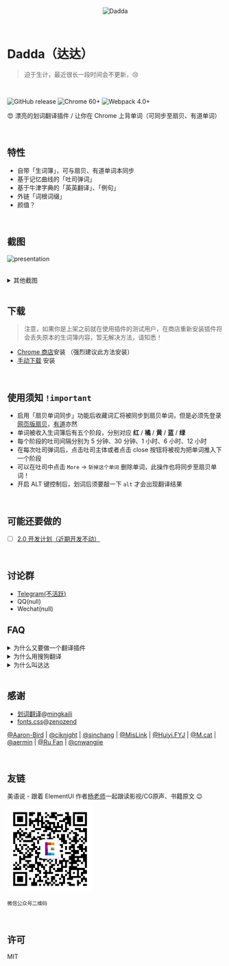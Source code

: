 <br>
<p align="center">
  <img width="140px" src="https://cdn.rawgit.com/waynecz/translate-and-remember-it-crx/492375e0/src/logo.png" alt="Dadda" />
</p>
<br>

# Dadda（达达）

> 迫于生计，最近很长一段时间会不更新，😢

<br>


![GitHub release](https://img.shields.io/badge/release-v1.1.21-orange.svg?style=for-the-badge)
![Chrome 60+](https://img.shields.io/badge/chrome-60%2B-blue.svg?style=for-the-badge)
![Webpack 4.0+](https://img.shields.io/badge/webpack-4-brightgreen.svg?style=for-the-badge)

😍 漂亮的划词翻译插件 / 让你在 Chrome 上背单词（可同步至扇贝、有道单词）

<br>

## 特性

- 自带「生词簿」，可与扇贝、有道单词本同步
- 基于记忆曲线的「吐司弹词」
- 基于牛津字典的「英英翻译」、「例句」
- 外链「词根词缀」
- 颜值？

<br>

## 截图

![presentation](https://raw.githack.com/waynecz/dadda-translate-crx/master/src/assets/presentation.gif)

<br>

<details><summary>其他截图</summary><br>
<img width="100%" src="https://raw.githack.com/waynecz/dadda-translate-crx/master/src/assets/vocabulary.jpg" alt="生词簿" />
<br>
<img width="100%" src="https://raw.githack.com/waynecz/dadda-translate-crx/master/src/assets/toast.jpg" alt="吐司" />
<br>
</details>

<br>

## 下载

> 注意，如果你是上架之前就在使用插件的测试用户，在商店重新安装插件将会丢失原本的生词簿内容，暂无解决方法，请知悉！

- [Chrome 商店](https://chrome.google.com/webstore/detail/%E8%BE%BE%E8%BE%BE%E5%88%92%E8%AF%8D%E7%BF%BB%E8%AF%91/cajhcjfcodjoalmhjekljnfkgjlkeajl)安装 （强烈建议此方法安装）
- [手动下载](https://github.com/waynecz/dadda-translate-crx/releases) 安装

<br>

## 使用须知 `!important`

- 启用「扇贝单词同步」功能后收藏词汇将被同步到扇贝单词，但是必须先登录 [网页版扇贝](https://www.shanbay.com/web/account/login)，[有道](http://account.youdao.com/login?service=dict&back_url=http://dict.youdao.com/wordbook/wordlist%3Fkeyfrom%3Dnull)亦然
- 单词被收入生词簿后有五个阶段，分别对应 <b color="red">红</b> / <b color="orange">橘</b> / <b color="yellow">黄</b> / <b color="blue">蓝</b> / <b color="limegreen">绿</b>
- 每个阶段的吐司间隔分别为 5 分钟、30 分钟、1 小时、6 小时、12 小时
- 在每次吐司弹词后，点击吐司主体或者点击 close 按钮将被视为把单词推入下一个阶段
- 可以在吐司中点击 `More` -> `斩掉这个单词` 删除单词，此操作也将同步至扇贝单词！
- 开启 ALT 键控制后，划词后须要敲一下 `alt` 才会出现翻译结果

<br>

## 可能还要做的

- [ ] [2.0 开发计划（近期开发不动）](https://github.com/waynecz/dadda-translate-crx/issues/94)

<br>

## 讨论群
+ [Telegram(不活跃)](https://t.me/joinchat/HZtwHQyv_GqSKmyXr_7reA)
+ QQ(null)
+ Wechat(null)

## FAQ

<details><summary>为什么又要做一个翻译插件</summary><br>
最近在学英语，发现在网页上阅读英语文章时看到生词光翻译个中文总是远远达不到学会这个单词的目的，经常第二次看到就忘了，第一是缺少英英翻译，第二是缺少主动回溯的手段（生词本），查看了下市面上的插件，并没有特别适合自己的，所以就做了这个插件
<br>
<br>
</details>

<details><summary>为什么用搜狗翻译</summary><br>
针对长句翻译，搜狗还是有点东西的，可以看 V友的讨论 <a href="https://www.v2ex.com/t/430327">各位，我觉得搜狗翻译成精了</a>
<br>
<br>
</details>

<details><summary>为什么叫达达</summary><br>
达达是我主子，血统纯正的 <a href="https://baike.baidu.com/item/%E7%8B%B8%E8%8A%B1%E7%8C%AB/987844?fromtitle=%E4%B8%AD%E5%9B%BD%E7%8B%B8%E8%8A%B1%E7%8C%AB&fromid=4535437" target="_blank">Chines Li Hua</a>，放张照片，凡人们
<br>
<img width="100%" src="https://raw.githack.com/waynecz/dadda-translate-crx/master/src/assets/dadda.jpg" alt="Dadda" />
<br>
</details>

<br>

## 感谢

- [划词翻译](https://github.com/Selection-Translator/crx-selection-translate)@[mingkaili](https://github.com/lmk123)
- [fonts.css](https://github.com/zenozeng/fonts.css)@[zenozend](https://github.com/zenozeng) 

[@Aaron-Bird](https://github.com/Aaron-Bird) 
|
[@ciknight](https://github.com/ciknight) 
|
[@sinchang](https://github.com/sinchang)
|
[@MisLink](https://github.com/MisLink) 
|
[@Huiyi.FYJ](https://github.com/huiyifyj) 
| 
[@M.cat](https://github.com/Colory) 
| 
[@aermin](https://github.com/aermin) 
| 
[@Ru Fan](https://github.com/ru1996) 
|
[@cnwangjie](https://github.com/cnwangjie)  


<br>

## 友链

美语说 - 跟着 ElementUI 作者[杨老师](https://github.com/Leopoldthecoder)一起跟读影视/CG原声、书籍原文 😉

<img width="200" src="./src/assets/meiyushuo.jpg" alt="美语说" />

<small>微信公众号二维码</small>

<br>

## 许可

MIT

